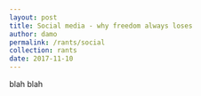 ```yaml
---
layout: post
title: Social media - why freedom always loses
author: damo
permalink: /rants/social
collection: rants
date: 2017-11-10
---
```


blah blah
